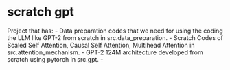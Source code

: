 # scratch gpt
Project that has:
        - Data preparation codes that we need for using the coding the LLM like GPT-2 from scratch in src.data_preparation.
        - Scratch Codes of Scaled Self Attention, Causal Self Attention, Multihead Attention in src.attention_mechanism.
        - GPT-2 124M architecture developed from scratch using pytorch in src.gpt.
        -